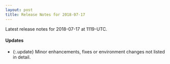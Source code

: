 ```yaml
---
layout: post
title: Release Notes for 2018-07-17
---
```


Latest release notes for 2018-07-17 at 1119-UTC.

<div class='updates' markdown='1'>

#### Updates

- {:.update} Minor enhancements, fixes or environment changes not listed in detail.

</div>


